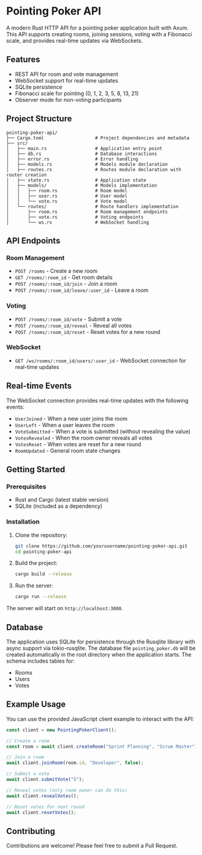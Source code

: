 # Pointing Poker API

A modern Rust HTTP API for a pointing poker application built with Axum. This API supports creating rooms, joining sessions, voting with a Fibonacci scale, and provides real-time updates via WebSockets.

## Features

- REST API for room and vote management
- WebSocket support for real-time updates
- SQLite persistence
- Fibonacci scale for pointing (0, 1, 2, 3, 5, 8, 13, 21)
- Observer mode for non-voting participants

## Project Structure

```
pointing-poker-api/
├── Cargo.toml                   # Project dependencies and metadata
├── src/
│   ├── main.rs                  # Application entry point
│   ├── db.rs                    # Database interactions
│   ├── error.rs                 # Error handling
│   ├── models.rs                # Models module declaration
│   ├── routes.rs                # Routes module declaration with router creation
│   ├── state.rs                 # Application state
│   ├── models/                  # Models implementation
│   │   ├── room.rs              # Room model
│   │   ├── user.rs              # User model
│   │   └── vote.rs              # Vote model
│   └── routes/                  # Route handlers implementation
│       ├── room.rs              # Room management endpoints
│       ├── vote.rs              # Voting endpoints
│       └── ws.rs                # WebSocket handling
```

## API Endpoints

### Room Management

- `POST /rooms` - Create a new room
- `GET /rooms/:room_id` - Get room details
- `POST /rooms/:room_id/join` - Join a room
- `POST /rooms/:room_id/leave/:user_id` - Leave a room

### Voting

- `POST /rooms/:room_id/vote` - Submit a vote
- `POST /rooms/:room_id/reveal` - Reveal all votes
- `POST /rooms/:room_id/reset` - Reset votes for a new round

### WebSocket

- `GET /ws/rooms/:room_id/users/:user_id` - WebSocket connection for real-time updates

## Real-time Events

The WebSocket connection provides real-time updates with the following events:

- `UserJoined` - When a new user joins the room
- `UserLeft` - When a user leaves the room
- `VoteSubmitted` - When a vote is submitted (without revealing the value)
- `VotesRevealed` - When the room owner reveals all votes
- `VotesReset` - When votes are reset for a new round
- `RoomUpdated` - General room state changes

## Getting Started

### Prerequisites

- Rust and Cargo (latest stable version)
- SQLite (included as a dependency)

### Installation

1. Clone the repository:

   ```bash
   git clone https://github.com/yourusername/pointing-poker-api.git
   cd pointing-poker-api
   ```

2. Build the project:

   ```bash
   cargo build --release
   ```

3. Run the server:
   ```bash
   cargo run --release
   ```

The server will start on `http://localhost:3000`.

## Database

The application uses SQLite for persistence through the Rusqlite library with async support via tokio-rusqlite. The database file `pointing_poker.db` will be created automatically in the root directory when the application starts. The schema includes tables for:

- Rooms
- Users
- Votes

## Example Usage

You can use the provided JavaScript client example to interact with the API:

```javascript
const client = new PointingPokerClient();

// Create a room
const room = await client.createRoom("Sprint Planning", "Scrum Master");

// Join a room
await client.joinRoom(room.id, "Developer", false);

// Submit a vote
await client.submitVote("5");

// Reveal votes (only room owner can do this)
await client.revealVotes();

// Reset votes for next round
await client.resetVotes();
```

## Contributing

Contributions are welcome! Please feel free to submit a Pull Request.
